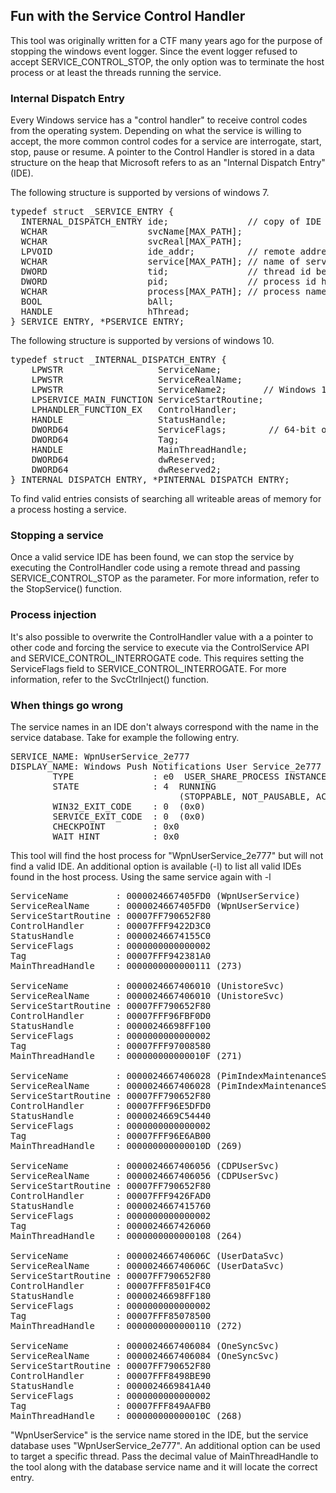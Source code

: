 
<h2>Fun with the Service Control Handler</h2>

<p>This tool was originally written for a CTF many years ago for the purpose of stopping the windows event logger. Since the event logger refused to accept SERVICE_CONTROL_STOP, the only option was to terminate the host process or at least the threads running the service.</p>

<h3>Internal Dispatch Entry</h3>

<p>Every Windows service has a "control handler" to receive control codes from the operating system. Depending on what the service is willing to accept, the more common control codes for a service are interrogate, start, stop, pause or resume. A pointer to the Control Handler is stored in a data structure on the heap that Microsoft refers to as an "Internal Dispatch Entry" (IDE).</p>

<p>The following structure is supported by versions of windows 7.</p>

<pre>
typedef struct _SERVICE_ENTRY {
  INTERNAL_DISPATCH_ENTRY ide;               // copy of IDE
  WCHAR                   svcName[MAX_PATH];
  WCHAR                   svcReal[MAX_PATH];
  LPVOID                  ide_addr;          // remote address of IDE
  WCHAR                   service[MAX_PATH]; // name of service
  DWORD                   tid;               // thread id belonging to service
  DWORD                   pid;               // process id hosting service
  WCHAR                   process[MAX_PATH]; // process name hosting service
  BOOL                    bAll;
  HANDLE                  hThread;
} SERVICE_ENTRY, *PSERVICE_ENTRY;
</pre>

<p>The following structure is supported by versions of windows 10.</p>

<pre>
typedef struct _INTERNAL_DISPATCH_ENTRY {
    LPWSTR                  ServiceName;
    LPWSTR                  ServiceRealName;
    LPWSTR                  ServiceName2;       // Windows 10
    LPSERVICE_MAIN_FUNCTION ServiceStartRoutine;
    LPHANDLER_FUNCTION_EX   ControlHandler;
    HANDLE                  StatusHandle;
    DWORD64                 ServiceFlags;        // 64-bit on windows 10
    DWORD64                 Tag;
    HANDLE                  MainThreadHandle;
    DWORD64                 dwReserved;
    DWORD64                 dwReserved2;
} INTERNAL_DISPATCH_ENTRY, *PINTERNAL_DISPATCH_ENTRY;
</pre>

<p>To find valid entries consists of searching all writeable areas of memory for a process hosting a service.</p>

<h3>Stopping a service</h3>

<p>Once a valid service IDE has been found, we can stop the service by executing the ControlHandler code using a remote thread and passing SERVICE_CONTROL_STOP as the parameter. For more information, refer to the StopService() function.</p>

<h3>Process injection</h3>

<p>It's also possible to overwrite the ControlHandler value with a a pointer to other code and forcing the service to execute via the ControlService API and SERVICE_CONTROL_INTERROGATE code. This requires setting the ServiceFlags field to SERVICE_CONTROL_INTERROGATE. For more information, refer to the SvcCtrlInject() function.</p>

<h3>When things go wrong</h3>

<p>The service names in an IDE don't always correspond with the name in the service database. Take for example the following entry.</p>

<pre>
SERVICE_NAME: WpnUserService_2e777
DISPLAY_NAME: Windows Push Notifications User Service_2e777
        TYPE               : e0  USER_SHARE_PROCESS INSTANCE
        STATE              : 4  RUNNING
                                (STOPPABLE, NOT_PAUSABLE, ACCEPTS_PRESHUTDOWN)
        WIN32_EXIT_CODE    : 0  (0x0)
        SERVICE_EXIT_CODE  : 0  (0x0)
        CHECKPOINT         : 0x0
        WAIT_HINT          : 0x0
</pre>

<p>This tool will find the host process for "WpnUserService_2e777" but will not find a valid IDE. An additional option is available (-l) to list all valid IDEs found in the host process. Using the same service again with -l</p>
  
<pre>
ServiceName         : 0000024667405FD0 (WpnUserService)
ServiceRealName     : 0000024667405FD0 (WpnUserService)
ServiceStartRoutine : 00007FF790652F80
ControlHandler      : 00007FFF9422D3C0
StatusHandle        : 00000246674155C0
ServiceFlags        : 0000000000000002
Tag                 : 00007FFF942381A0
MainThreadHandle    : 0000000000000111 (273)

ServiceName         : 0000024667406010 (UnistoreSvc)
ServiceRealName     : 0000024667406010 (UnistoreSvc)
ServiceStartRoutine : 00007FF790652F80
ControlHandler      : 00007FFF96FBF0D0
StatusHandle        : 00000246698FF100
ServiceFlags        : 0000000000000002
Tag                 : 00007FFF97008580
MainThreadHandle    : 000000000000010F (271)

ServiceName         : 0000024667406028 (PimIndexMaintenanceSvc)
ServiceRealName     : 0000024667406028 (PimIndexMaintenanceSvc)
ServiceStartRoutine : 00007FF790652F80
ControlHandler      : 00007FFF96E5DFD0
StatusHandle        : 0000024669C54440
ServiceFlags        : 0000000000000002
Tag                 : 00007FFF96E6AB00
MainThreadHandle    : 000000000000010D (269)

ServiceName         : 0000024667406056 (CDPUserSvc)
ServiceRealName     : 0000024667406056 (CDPUserSvc)
ServiceStartRoutine : 00007FF790652F80
ControlHandler      : 00007FFF9426FAD0
StatusHandle        : 0000024667415760
ServiceFlags        : 0000000000000002
Tag                 : 0000024667426060
MainThreadHandle    : 0000000000000108 (264)

ServiceName         : 000002466740606C (UserDataSvc)
ServiceRealName     : 000002466740606C (UserDataSvc)
ServiceStartRoutine : 00007FF790652F80
ControlHandler      : 00007FFF8501F4C0
StatusHandle        : 00000246698FF180
ServiceFlags        : 0000000000000002
Tag                 : 00007FFF85078500
MainThreadHandle    : 0000000000000110 (272)

ServiceName         : 0000024667406084 (OneSyncSvc)
ServiceRealName     : 0000024667406084 (OneSyncSvc)
ServiceStartRoutine : 00007FF790652F80
ControlHandler      : 00007FFF8498BE90
StatusHandle        : 0000024669841A40
ServiceFlags        : 0000000000000002
Tag                 : 00007FFF849AAFB0
MainThreadHandle    : 000000000000010C (268)
</pre>

<p>"WpnUserService" is the service name stored in the IDE, but the service database uses "WpnUserService_2e777". An additional option can be used to target a specific thread. Pass the decimal value of MainThreadHandle to the tool along with the database service name and it will locate the correct entry.</p>
  
  
  
  
